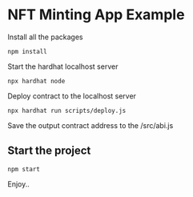 # NFT Minting App Example

Install all the packages

```shell
npm install
```

Start the hardhat localhost server

```shell
npx hardhat node
```

Deploy contract to the localhost server

```shell
npx hardhat run scripts/deploy.js
```

Save the output contract address to the /src/abi.js

## Start the project

```shell
npm start
```

Enjoy..
